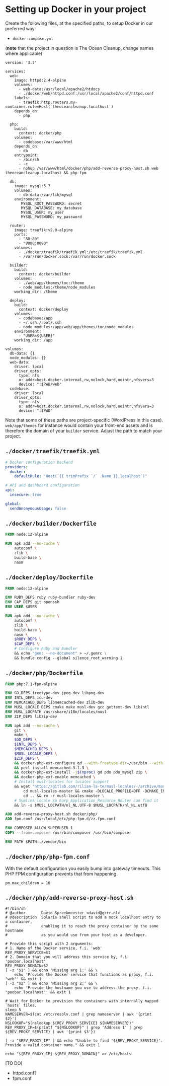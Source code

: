 # Setting up Docker in your project

Create the following files, at the specified paths, to setup Docker in our preferred way:

- `docker-compose.yml`

(**note** that the project in question is The Ocean Cleanup, change names where applicable)

```
version: '3.7'

services:
  web:
    image: httpd:2.4-alpine
    volumes:
      - web-data:/usr/local/apache2/htdocs
      - ./docker/web/httpd.conf:/usr/local/apache2/conf/httpd.conf
    labels:
      - traefik.http.routers.my-container.rule=Host(`theoceancleanup.localhost`)
    depends_on:
      - php

  php:
    build:
      context: docker/php
    volumes:
      - codebase:/var/www/html
    depends_on:
      - db
    entrypoint:
      - /bin/sh
      - -c
      - nohup /var/www/html/docker/php/add-reverse-proxy-host.sh web theoceancleanup.localhost && php-fpm

  db:
    image: mysql:5.7
    volumes:
      - db-data:/var/lib/mysql
    environment:
       MYSQL_ROOT_PASSWORD: secret
       MYSQL_DATABASE: my_database
       MYSQL_USER: my_user
       MYSQL_PASSWORD: my_password

  router:
    image: traefik:v2.0-alpine
    ports:
      - "80:80"
      - "8080:8080"
    volumes:
      - ./docker/traefik/traefik.yml:/etc/traefik/traefik.yml
      - /var/run/docker.sock:/var/run/docker.sock

  builder:
    build:
      context: docker/builder
    volumes:
      - ./web/app/themes/toc:/theme
      - node_modules:/theme/node_modules
    working_dir: /theme

  deploy:
    build:
      context: docker/deploy
    volumes:
      - codebase:/app
      - ~/.ssh:/root/.ssh
      - node_modules:/app/web/app/themes/toc/node_modules
    environment:
      - "USER=${USER}"
    working_dir: /app

volumes:
  db-data: {}
  node_modules: {}
  web-data:
    driver: local
    driver_opts:
      type: nfs
      o: addr=host.docker.internal,rw,nolock,hard,nointr,nfsvers=3
      device: ":$PWD/web"
  codebase:
    driver: local
    driver_opts:
      type: nfs
      o: addr=host.docker.internal,rw,nolock,hard,nointr,nfsvers=3
      device: ":$PWD"
```

Note that some of these paths are project-specific (WordPress in this case). `web/app/themes` for instance would contain your front-end assets and is therefore the domain of your `builder` service.
Adjust the path to match your project. 

## `./docker/traefik/traefik.yml`

```yml
# Docker configuration backend
providers:
  docker:
    defaultRule: "Host(`{{ trimPrefix `/` .Name }}.localhost`)"

# API and dashboard configuration
api:
  insecure: true

global:
  sendAnonymousUsage: false
```

## `./docker/builder/Dockerfile`

```Dockerfile
FROM node:12-alpine

RUN apk add --no-cache \
    autoconf \
    zlib \
    build-base \
    nasm
```

## `./docker/deploy/Dockerfile`

```Dockerfile
FROM node:12-alpine

ENV RUBY_DEPS ruby ruby-bundler ruby-dev
ENV CAP_DEPS git openssh
ENV USER $USER

RUN apk add --no-cache \
    autoconf \
    zlib \
    build-base \
    nasm \
    $RUBY_DEPS \
    $CAP_DEPS \
    # Configure Ruby and Bundler
    && echo "gem: --no-document" > ~/.gemrc \
    && bundle config --global silence_root_warning 1
```

## `./docker/php/Dockerfile`

```Dockerfile
FROM php:7.1-fpm-alpine

ENV GD_DEPS freetype-dev jpeg-dev libpng-dev
ENV INTL_DEPS icu-dev
ENV MEMCACHED_DEPS libmemcached-dev zlib-dev
ENV MUSL_LOCALE_DEPS cmake make musl-dev gcc gettext-dev libintl
ENV MUSL_LOCPATH /usr/share/i18n/locales/musl
ENV ZIP_DEPS libzip-dev

RUN apk add --no-cache \
    git \
    make \
    $GD_DEPS \
    $INTL_DEPS \
    $MEMCACHED_DEPS \
    $MUSL_LOCALE_DEPS \
    $ZIP_DEPS \
    && docker-php-ext-configure gd --with-freetype-dir=/usr/bin --with-jpeg-dir=/usr/bin --with-png-dir=/usr/bin \
    && pecl install memcached-3.1.3 \
    && docker-php-ext-install -j$(nproc) gd pdo pdo_mysql zip \
    && docker-php-ext-enable memcached \
    # Install musl-locales for locales support
    && wget "https://gitlab.com/rilian-la-te/musl-locales/-/archive/master/musl-locales-master.zip" && unzip musl-locales-master.zip && \
    	cd musl-locales-master && cmake -DLOCALE_PROFILE=OFF -DCMAKE_INSTALL_PREFIX:PATH=/usr . && make && make install && \
    	cd .. && rm -r musl-locales-master \
    # Symlink locale so Garp_Application_Resource_Router can find it
    && ln -s $MUSL_LOCPATH/nl_NL.UTF-8 $MUSL_LOCPATH/nl_NL.utf8

ADD add-reverse-proxy-host.sh docker/php/
ADD fpm.conf /usr/local/etc/php-fpm.d/zz.fpm.conf

ENV COMPOSER_ALLOW_SUPERUSER 1
COPY --from=composer /usr/bin/composer /usr/bin/composer

ENV PATH $PATH:./vendor/bin
```

## `./docker/php/php-fpm.conf`

With the default configuration you easily bump into gateway timeouts. This PHP FPM configuration prevents that from happening.

	pm.max_children = 10

## `./docker/php/add-reverse-proxy-host.sh`

```Shell
#!/bin/sh
# @author       David Spreekmeester <david@grrr.nl>
# @description  Solaris shell script to add a mock localhost entry to a container,
#               enabling it to reach the proxy container by the same hostname
#               as you would use from your host as a developer.

# Provide this script with 2 arguments:
# 1. Name of the Docker service, f.i. 'web'
REV_PROXY_SERVICE=$1
# 2. Domain that you will address this service by, f.i. 'poobar.localhost'
REV_PROXY_DOMAIN=$2
[ -z "$1" ] && echo 'Missing arg 1:' && \
    echo 'Provide the Docker service that functions as proxy, f.i. "web"' && exit 1
[ -z "$2" ] && echo 'Missing arg 2:' && \
    echo 'Provide the hostname you use to address the proxy, f.i. "poobar.localhost"' && exit 1

# Wait for Docker to provision the containers with internally mapped `hosts` files.
sleep 5
NAMESERVER=$(cat /etc/resolv.conf | grep nameserver | awk '{print $2}')
NSLOOKUP="$(nslookup ${REV_PROXY_SERVICE} ${NAMESERVER})"
REV_PROXY_IP=$(printf "${NSLOOKUP}" | grep 'Address 1' | grep ${REV_PROXY_SERVICE} | awk '{print $3'})

[ -z "$REV_PROXY_IP" ] && echo "Unable to find '${REV_PROXY_SERVICE}'. Provide a valid container name." && exit 1

echo "${REV_PROXY_IP} ${REV_PROXY_DOMAIN}" >> /etc/hosts
```

[TO DO]

- httpd.conf?
- fpm.conf

